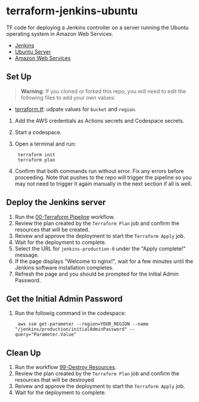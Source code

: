 # terraform-jenkins-ubuntu
TF code for deploying a Jenkins controller on a server running the Ubuntu operating system in Amazon Web Services.
- [Jenkins](https://www.jenkins.io/)
- [Ubuntu Server](https://ubuntu.com/download/server)
- [Amazon Web Services](https://aws.amazon.com/)

## Set Up
> **Warning**: If you cloned or forked this repo, you will need to edit the following files to add your own values:
- [terraform.tf](./terraform.tf): udpate values for `bucket` and `region`.

1. Add the AWS credentials as Actions secrets and Codespace secrets.
1. Start a codespace.
1. Open a terminal and run:

        terraform init
        terraform plan

1. Confirm that both commands run without error.  Fix any errors before proceeding.  Note that pushes to the repo will trigger the pipeline so you may not need to trigger it again manually in the next section if all is well.

## Deploy the Jenkins server
1. Run the [00-Terraform Pipeline](./.github/workflows/terraform-pipeline.yml) workflow.
1. Review the plan created by the `Terraform Plan` job and confirm the resources that will be created.
1. Reivew and approve the deployment to start the `Terraform Apply` job.
1. Wait for the deployment to complete.
1. Select the URL for `jenkins-production-0` under the "Apply complete!" message.
1. If the page displays "Welcome to nginx!", wait for a few minutes until the Jenkins software installation completes.
1. Refresh the page and you should be prompted for the Initial Admin Password.

## Get the Initial Admin Password
1. Run the followig command in the codespace:

        aws ssm get-parameter --region=YOUR_REGION --name "/jenkins/production/initialAdminPassword" --query="Parameter.Value"

## Clean Up
1. Run the workflow [99-Destroy Resources](./.github/workflows/destroy-resources.yml).
1. Review the plan created by the `Terraform Plan` job and confirm the resources that will be destroyed
1. Reivew and approve the deployment to start the `Terraform Apply` job.
1. Wait for the deployment to complete.
